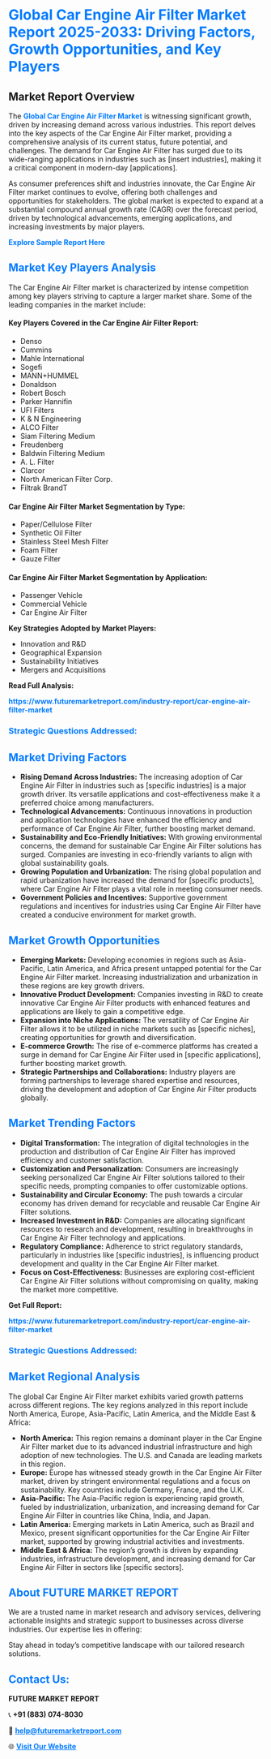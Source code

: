 <h1 style="color: #007BFF;">Global Car Engine Air Filter Market Report 2025-2033: Driving Factors, Growth Opportunities, and Key Players</h1>

<section id="overview">
<h2>Market Report Overview</h2>
<p>The <a href="https://www.futuremarketreport.com/industry-report/car-engine-air-filter-market" style="color: #007BFF; text-decoration: none;"><strong>Global Car Engine Air Filter Market</strong></a> is witnessing significant growth, driven by increasing demand across various industries. This report delves into the key aspects of the Car Engine Air Filter market, providing a comprehensive analysis of its current status, future potential, and challenges. The demand for Car Engine Air Filter has surged due to its wide-ranging applications in industries such as [insert industries], making it a critical component in modern-day [applications].</p>
<p>As consumer preferences shift and industries innovate, the Car Engine Air Filter market continues to evolve, offering both challenges and opportunities for stakeholders. The global market is expected to expand at a substantial compound annual growth rate (CAGR) over the forecast period, driven by technological advancements, emerging applications, and increasing investments by major players.</p>
</section>

<section id="overview">
<p><a href="https://www.futuremarketreport.com/request-sample/reportId=126531" style="color: #007BFF; text-decoration: none;"><strong>Explore Sample Report Here</strong></a></p>
</section>

<section id="key-players">
<h2 style="color: #007BFF;">Market Key Players Analysis</h2>
<p>The Car Engine Air Filter market is characterized by intense competition among key players striving to capture a larger market share. Some of the leading companies in the market include:</p>
<h4>Key Players Covered in the Car Engine Air Filter Report:</h4>
<ul><li>Denso</li><li>Cummins</li><li>Mahle International</li><li>Sogefi</li><li>MANN+HUMMEL</li><li>Donaldson</li><li>Robert Bosch</li><li>Parker Hannifin</li><li>UFI Filters</li><li>K &amp; N Engineering</li><li>ALCO Filter</li><li>Siam Filtering Medium</li><li>Freudenberg</li><li>Baldwin Filtering Medium</li><li>A. L. Filter</li><li>Clarcor</li><li>North American Filter Corp.</li><li>Filtrak BrandT</li></ul>
<h4>Car Engine Air Filter Market Segmentation by Type:</h4>
<ul><li>Paper/Cellulose Filter</li><li>Synthetic Oil Filter</li><li>Stainless Steel Mesh Filter</li><li>Foam Filter</li><li>Gauze Filter</li></ul>

<h4>Car Engine Air Filter Market Segmentation by Application:</h4>
<ul><li>Passenger Vehicle</li><li>Commercial Vehicle</li><li>Car Engine Air Filter</li></ul>
<p><strong>Key Strategies Adopted by Market Players:</strong></p>
<ul>
<li>Innovation and R&D</li>
<li>Geographical Expansion</li>
<li>Sustainability Initiatives</li>
<li>Mergers and Acquisitions</li>
</ul>
</section>

<section>
<p><strong>Read Full Analysis: </strong></p><a href="https://www.futuremarketreport.com/industry-report/car-engine-air-filter-market" style="color: #007BFF; text-decoration: none;"><strong>https://www.futuremarketreport.com/industry-report/car-engine-air-filter-market</strong></a>
<h3 style="color: #007BFF;">Strategic Questions Addressed:</h3>
</section>

<section id="driving-factors">
<h2 style="color: #007BFF;">Market Driving Factors</h2>
<ul>
<li><strong>Rising Demand Across Industries:</strong> The increasing adoption of Car Engine Air Filter in industries such as [specific industries] is a major growth driver. Its versatile applications and cost-effectiveness make it a preferred choice among manufacturers.</li>
<li><strong>Technological Advancements:</strong> Continuous innovations in production and application technologies have enhanced the efficiency and performance of Car Engine Air Filter, further boosting market demand.</li>
<li><strong>Sustainability and Eco-Friendly Initiatives:</strong> With growing environmental concerns, the demand for sustainable Car Engine Air Filter solutions has surged. Companies are investing in eco-friendly variants to align with global sustainability goals.</li>
<li><strong>Growing Population and Urbanization:</strong> The rising global population and rapid urbanization have increased the demand for [specific products], where Car Engine Air Filter plays a vital role in meeting consumer needs.</li>
<li><strong>Government Policies and Incentives:</strong> Supportive government regulations and incentives for industries using Car Engine Air Filter have created a conducive environment for market growth.</li>
</ul>
</section>

<section id="growth-opportunities">
<h2 style="color: #007BFF;">Market Growth Opportunities</h2>
<ul>
<li><strong>Emerging Markets:</strong> Developing economies in regions such as Asia-Pacific, Latin America, and Africa present untapped potential for the Car Engine Air Filter market. Increasing industrialization and urbanization in these regions are key growth drivers.</li>
<li><strong>Innovative Product Development:</strong> Companies investing in R&D to create innovative Car Engine Air Filter products with enhanced features and applications are likely to gain a competitive edge.</li>
<li><strong>Expansion into Niche Applications:</strong> The versatility of Car Engine Air Filter allows it to be utilized in niche markets such as [specific niches], creating opportunities for growth and diversification.</li>
<li><strong>E-commerce Growth:</strong> The rise of e-commerce platforms has created a surge in demand for Car Engine Air Filter used in [specific applications], further boosting market growth.</li>
<li><strong>Strategic Partnerships and Collaborations:</strong> Industry players are forming partnerships to leverage shared expertise and resources, driving the development and adoption of Car Engine Air Filter products globally.</li>
</ul>
</section>

<section id="trending-factors">
<h2 style="color: #007BFF;">Market Trending Factors</h2>
<ul>
<li><strong>Digital Transformation:</strong> The integration of digital technologies in the production and distribution of Car Engine Air Filter has improved efficiency and customer satisfaction.</li>
<li><strong>Customization and Personalization:</strong> Consumers are increasingly seeking personalized Car Engine Air Filter solutions tailored to their specific needs, prompting companies to offer customizable options.</li>
<li><strong>Sustainability and Circular Economy:</strong> The push towards a circular economy has driven demand for recyclable and reusable Car Engine Air Filter solutions.</li>
<li><strong>Increased Investment in R&D:</strong> Companies are allocating significant resources to research and development, resulting in breakthroughs in Car Engine Air Filter technology and applications.</li>
<li><strong>Regulatory Compliance:</strong> Adherence to strict regulatory standards, particularly in industries like [specific industries], is influencing product development and quality in the Car Engine Air Filter market.</li>
<li><strong>Focus on Cost-Effectiveness:</strong> Businesses are exploring cost-efficient Car Engine Air Filter solutions without compromising on quality, making the market more competitive.</li>
</ul>
</section>

<section>
<p><strong>Get Full Report: </strong></p><a href="https://www.futuremarketreport.com/industry-report/car-engine-air-filter-market" style="color: #007BFF; text-decoration: none;"><strong>https://www.futuremarketreport.com/industry-report/car-engine-air-filter-market</strong></a>
<h3 style="color: #007BFF;">Strategic Questions Addressed:</h3>
</section>


<section id="regional-analysis">
<h2 style="color: #007BFF;">Market Regional Analysis</h2>
<p>The global Car Engine Air Filter market exhibits varied growth patterns across different regions. The key regions analyzed in this report include North America, Europe, Asia-Pacific, Latin America, and the Middle East & Africa:</p>
<ul>
<li><strong>North America:</strong> This region remains a dominant player in the Car Engine Air Filter market due to its advanced industrial infrastructure and high adoption of new technologies. The U.S. and Canada are leading markets in this region.</li>
<li><strong>Europe:</strong> Europe has witnessed steady growth in the Car Engine Air Filter market, driven by stringent environmental regulations and a focus on sustainability. Key countries include Germany, France, and the U.K.</li>
<li><strong>Asia-Pacific:</strong> The Asia-Pacific region is experiencing rapid growth, fueled by industrialization, urbanization, and increasing demand for Car Engine Air Filter in countries like China, India, and Japan.</li>
<li><strong>Latin America:</strong> Emerging markets in Latin America, such as Brazil and Mexico, present significant opportunities for the Car Engine Air Filter market, supported by growing industrial activities and investments.</li>
<li><strong>Middle East & Africa:</strong> The region’s growth is driven by expanding industries, infrastructure development, and increasing demand for Car Engine Air Filter in sectors like [specific sectors].</li>
</ul>
</section>

<footer>
<h2 style="color: #007BFF;">About FUTURE MARKET REPORT</h2>
<p>We are a trusted name in market research and advisory services, delivering actionable insights and strategic support to businesses across diverse industries. Our expertise lies in offering:</p>

<p>Stay ahead in today’s competitive landscape with our tailored research solutions.</p>

<h2 style="color: #007BFF;">Contact Us:</h2>
<p><strong>FUTURE MARKET REPORT</strong></p>
<p>📞 <strong>+91 (883) 074-8030</strong></p>
<p>📧 <strong><a href="mailto:help@futuremarketreport.com" style="color: #007BFF;">help@futuremarketreport.com</a></strong></p>
<p>🌐 <strong><a href="https://www.futuremarketreport.com/" style="color: #007BFF;">Visit Our Website</a></strong></p>
</footer>